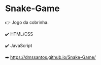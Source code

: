 # Snake-Game

:point_right: Jogo da cobrinha.

:heavy_check_mark: HTML/CSS

:heavy_check_mark: JavaScript
 
:arrow_right: https://dmssantos.github.io/Snake-Game/

